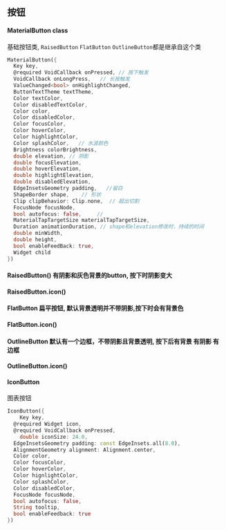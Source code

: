 ## 按钮

#### MaterialButton class

基础按钮类, `RaisedButton` `FlatButton` `OutlineButton`都是继承自这个类

```dart
MaterialButton({
  Key key,
  @required VoidCallback onPressed, // 按下触发
  VoidCallback onLongPress,   // 长按触发
  ValueChanged<bool> onHighlightChanged,
  ButtonTextTheme textTheme,
  Color textColor,
  Color disabledTextColor,
  Color color,
  Color disabledColor,
  Color focusColor,
  Color hoverColor,
  Color highlightColor,
  Color splashColor,   // 水波颜色
  Brightness colorBrightness,
  double elevation, // 阴影
  double focusElevation,
  double hoverElevation,
  double highlightElevation,
  double disabledElevation,
  EdgeInsetsGeometry padding,   //留白
  ShapeBorder shape,    // 形状
  Clip clipBehavior: Clip.none,  // 超出切割
  FocusNode focusNode,
  bool autofocus: false,     // 
  MaterialTapTargetSize materialTapTargetSize,
  Duration animationDuration, // shape和elevation修改时，持续的时间
  double minWidth,
  double height,
  bool enableFeedBack: true,
  Widget child
})
```

#### RaisedButton()   有阴影和灰色背景的button, 按下时阴影变大

#### RaisedButton.icon()

#### FlatButton  扁平按钮, 默认背景透明并不带阴影,按下时会有背景色

#### FlatButton.icon()

#### OutlineButton 默认有一个边框，不带阴影且背景透明, 按下后有背景 有阴影 有边框

#### OutlineButton.icon()

#### IconButton

图表按钮

```dart
IconButton({
	Key key,
  @required Widget icon,
  @required VoidCallback onPressed,
	double iconSize: 24.0,
  EdgeInsetsGeometry padding: const EdgeInsets.all(8.0),
  AlignmentGeometry alignment: Alignment.center,
  Color color,
  Color focusColor,
  Color hoverColor,
  Color hignlightColor,
  Color splashColor,
  Color disabledColor,
  FocusNode focusNode,
  bool autofocus: false,
  String tooltip,
  bool enableFeedback: true
})
```

